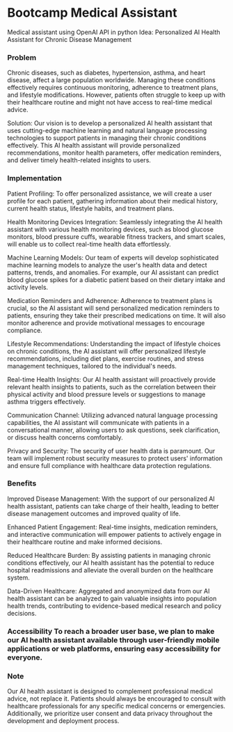 # Bootcamp Medical Assistant
Medical assistant using OpenAI API in python
Idea: Personalized AI Health Assistant for Chronic Disease Management

### Problem
Chronic diseases, such as diabetes, hypertension, asthma, and heart disease, affect a large population worldwide. Managing these conditions effectively requires continuous monitoring, adherence to treatment plans, and lifestyle modifications. However, patients often struggle to keep up with their healthcare routine and might not have access to real-time medical advice.

Solution: Our vision is to develop a personalized AI health assistant that uses cutting-edge machine learning and natural language processing technologies to support patients in managing their chronic conditions effectively. This AI health assistant will provide personalized recommendations, monitor health parameters, offer medication reminders, and deliver timely health-related insights to users.

### Implementation

Patient Profiling: To offer personalized assistance, we will create a user profile for each patient, gathering information about their medical history, current health status, lifestyle habits, and treatment plans.

Health Monitoring Devices Integration: Seamlessly integrating the AI health assistant with various health monitoring devices, such as blood glucose monitors, blood pressure cuffs, wearable fitness trackers, and smart scales, will enable us to collect real-time health data effortlessly.

Machine Learning Models: Our team of experts will develop sophisticated machine learning models to analyze the user's health data and detect patterns, trends, and anomalies. For example, our AI assistant can predict blood glucose spikes for a diabetic patient based on their dietary intake and activity levels.

Medication Reminders and Adherence: Adherence to treatment plans is crucial, so the AI assistant will send personalized medication reminders to patients, ensuring they take their prescribed medications on time. It will also monitor adherence and provide motivational messages to encourage compliance.

Lifestyle Recommendations: Understanding the impact of lifestyle choices on chronic conditions, the AI assistant will offer personalized lifestyle recommendations, including diet plans, exercise routines, and stress management techniques, tailored to the individual's needs.

Real-time Health Insights: Our AI health assistant will proactively provide relevant health insights to patients, such as the correlation between their physical activity and blood pressure levels or suggestions to manage asthma triggers effectively.

Communication Channel: Utilizing advanced natural language processing capabilities, the AI assistant will communicate with patients in a conversational manner, allowing users to ask questions, seek clarification, or discuss health concerns comfortably.

Privacy and Security: The security of user health data is paramount. Our team will implement robust security measures to protect users' information and ensure full compliance with healthcare data protection regulations.

### Benefits

Improved Disease Management: With the support of our personalized AI health assistant, patients can take charge of their health, leading to better disease management outcomes and improved quality of life.

Enhanced Patient Engagement: Real-time insights, medication reminders, and interactive communication will empower patients to actively engage in their healthcare routine and make informed decisions.

Reduced Healthcare Burden: By assisting patients in managing chronic conditions effectively, our AI health assistant has the potential to reduce hospital readmissions and alleviate the overall burden on the healthcare system.

Data-Driven Healthcare: Aggregated and anonymized data from our AI health assistant can be analyzed to gain valuable insights into population health trends, contributing to evidence-based medical research and policy decisions.

### Accessibility To reach a broader user base, we plan to make our AI health assistant available through user-friendly mobile applications or web platforms, ensuring easy accessibility for everyone.

### Note
Our AI health assistant is designed to complement professional medical advice, not replace it. Patients should always be encouraged to consult with healthcare professionals for any specific medical concerns or emergencies. Additionally, we prioritize user consent and data privacy throughout the development and deployment process.
